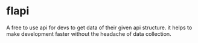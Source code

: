 # flapi
A free to use api for devs to get data of their given api structure. it helps to make development faster without the headache of data collection.
